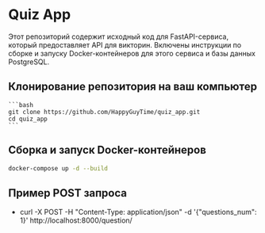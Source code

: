 # Quiz App

Этот репозиторий содержит исходный код для FastAPI-сервиса, который предоставляет API для викторин. Включены инструкции по сборке и запуску Docker-контейнеров для этого сервиса и базы данных PostgreSQL.

## Клонирование репозитория на ваш компьютер

    ```bash
    git clone https://github.com/HappyGuyTime/quiz_app.git
    cd quiz_app
    ```

## Сборка и запуск Docker-контейнеров

   ```bash
   docker-compose up -d --build
   ```

## Пример POST запроса

 - curl -X POST -H "Content-Type: application/json" -d '{"questions_num": 1}' http://localhost:8000/question/
